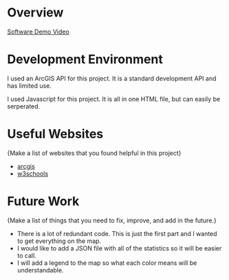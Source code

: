 # Overview

[Software Demo Video](https://youtu.be/K40yRC5oLh4)

# Development Environment

I used an ArcGIS API for this project. It is a standard development API and has limited use. 

I used Javascript for this project. It is all in one HTML file, but can easily be serperated.

# Useful Websites

{Make a list of websites that you found helpful in this project}
* [arcgis](https://developers.arcgis.com/)
* [w3schools](https://www.w3schools.com/js/)

# Future Work

{Make a list of things that you need to fix, improve, and add in the future.}
* There is a lot of redundant code. This is just the first part and I wanted to get everything on the map.
* I would like to add a JSON file with all of the statistics so it will be easier to call.
* I will add a legend to the map so what each color means will be understandable.